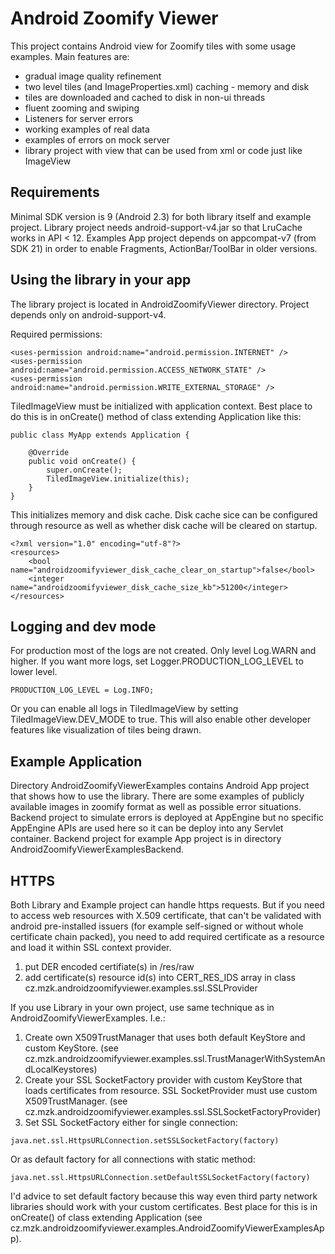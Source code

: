 # Android Zoomify Viewer

This project contains Android view for Zoomify tiles with some usage examples. 
Main features are:
 * gradual image quality refinement
 * two level tiles (and ImageProperties.xml) caching - memory and disk
 * tiles are downloaded and cached to disk in non-ui threads
 * fluent zooming and swiping
 * Listeners for server errors 
 * working examples of real data
 * examples of errors on mock server
 * library project with view that can be used from xml or code just like ImageView
 
## Requirements
Minimal SDK version is 9 (Android 2.3) for both library itself and example project.
Library project needs android-support-v4.jar so that LruCache works in API < 12.
Examples App project depends on appcompat-v7 (from SDK 21) in order to enable Fragments, ActionBar/ToolBar in older versions.

## Using the library in your app
The library project is located in AndroidZoomifyViewer directory. Project depends only on android-support-v4.

Required permissions:
```
<uses-permission android:name="android.permission.INTERNET" />
<uses-permission android:name="android.permission.ACCESS_NETWORK_STATE" />
<uses-permission android:name="android.permission.WRITE_EXTERNAL_STORAGE" />
```
TiledImageView must be initialized with application context. Best place to do this is in onCreate() method of class extending Application like this:
```
public class MyApp extends Application {

	@Override
	public void onCreate() {
		super.onCreate();
		TiledImageView.initialize(this);
	}
}

```
This initializes memory and disk cache. Disk cache sice can be configured through resource as well as whether disk cache will be cleared on startup.
```
<?xml version="1.0" encoding="utf-8"?>
<resources>
	<bool name="androidzoomifyviewer_disk_cache_clear_on_startup">false</bool>
	<integer name="androidzoomifyviewer_disk_cache_size_kb">51200</integer>
</resources>
```
## Logging and dev mode
For production most of the logs are not created. Only level Log.WARN and higher. If you want more logs, set Logger.PRODUCTION_LOG_LEVEL to lower level.
```
PRODUCTION_LOG_LEVEL = Log.INFO;
```
Or you can enable all logs in TiledImageView by setting TiledImageView.DEV_MODE to true. This will also enable other developer features like visualization of tiles being drawn.

## Example Application
Directory AndroidZoomifyViewerExamples contains Android App project that shows how to use the library. There are some examples of publicly available images in zoomify format as well as possible error situations. 
Backend project to simulate errors is deployed at AppEngine but no specific AppEngine APIs are used here so it can be deploy into any Servlet container. Backend project for example App project is in directory AndroidZoomifyViewerExamplesBackend.

## HTTPS
Both Library and Example project can handle https requests. But if you need to access web resources with X.509 certificate, that can't be validated with android pre-installed issuers (for example self-signed or without whole certificate chain packed), you need to add required certificate as a resource and load it within SSL context provider.

1. put DER encoded certifiate(s) in /res/raw
2. add certificate(s) resource id(s) into CERT_RES_IDS array in class cz.mzk.androidzoomifyviewer.examples.ssl.SSLProvider

If you use Library in your own project, use same technique as in AndroidZoomifyViewerExamples. I.e.:

1. Create own X509TrustManager that uses both default KeyStore and custom KeyStore. (see cz.mzk.androidzoomifyviewer.examples.ssl.TrustManagerWithSystemAndLocalKeystores)
2. Create your SSL SocketFactory provider with custom KeyStore that loads certificates from resource. SSL SocketProvider must use custom X509TrustManager. (see cz.mzk.androidzoomifyviewer.examples.ssl.SSLSocketFactoryProvider)
3. Set SSL SocketFactory either for single connection:
```
java.net.ssl.HttpsURLConnection.setSSLSocketFactory(factory)
```
Or as default factory for all connections with static method:
```
java.net.ssl.HttpsURLConnection.setDefaultSSLSocketFactory(factory)
```
I'd advice to set default factory because this way even third party network libraries should work with your custom certificates. Best place for this is in onCreate() of class extending Application (see cz.mzk.androidzoomifyviewer.examples.AndroidZoomifyViewerExamplesApp). 









